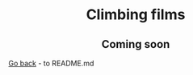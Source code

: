 <h1 align="center">Climbing films</h1>

<h2 align="center">Coming soon</h2>

<!-- <p>films.climbing.ge - is a climbing films portal. We use torrent treker for share films. you can use it in all operation system (Linus, Mac, Windows)</p>

<p>You need use <a href="https://www.utorrent.com/">utorrent.com</a> for download torent download files</p>

<p>In site you only download torrent file, it very light 50-250KB, after you add it in utorrent desctop program and start download</p> -->

[Go back](../README.md) - to README.md